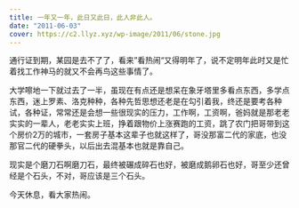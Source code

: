 ```yaml
---
title: 一年又一年，此日又此日，此人非此人。
date: "2011-06-03"
cover: https://c2.llyz.xyz/wp-image/2011/06/stone.jpg
---
```


通行证到期，某园是去不了了，看来”看热闹“又得明年了，说不定明年此时又是忙着找工作神马的就又不会再鸟这些事情了。

大学嚓地一下就过去了一半，虽现在有点还是想呆在象牙塔里多看点东西，多学点东西，迷上罗素、洛克种种，各种先哲思想还老是在勾引着我，终还是要考各种试，各种证，常常还是会想一些很现实的压力，工作啊，工资啊，爸妈就是那老老实实的一辈人，老老实实上班，挣着跟物价上涨赛跑的工资，跳了农门把哥带到这个房价2万的城市，一套房子基本这辈子也就这样了，哥没那富二代的家底，也没那官二代的硬拳头，以后出去混基本也就是靠自己。

现实是个磨刀石啊磨刀石，最终被碾成碎石也好，被磨成鹅卵石也好，哥至少还曾经是个石头，不对，哥应该是三个石头。

今天休息，看大家热闹。
